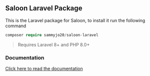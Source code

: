 ## Saloon Laravel Package

This is the Laravel package for Saloon, to install it run the following command

```php
composer require sammyjo20/saloon-laravel
```
>Requires Laravel 8+ and PHP 8.0+

### Documentation

[Click here to read the documentation](https://docs.saloon.dev/)

